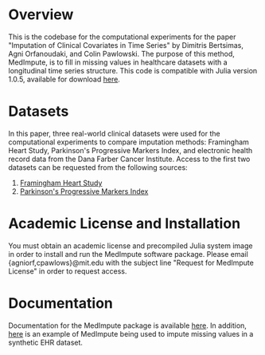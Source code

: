 # Overview
This is the codebase for the computational experiments for the paper "Imputation of Clinical Covariates in Time Series" by Dimitris Bertsimas, Agni Orfanoudaki, and Colin Pawlowski.  The purpose of this method, MedImpute, is to fill in missing values in healthcare datasets with a longitudinal time series structure.  This code is compatible with Julia version 1.0.5, available for download [here](https://julialang.org/downloads/).

# Datasets

In this paper, three real-world clinical datasets were used for the computational experiments to compare imputation methods: Framingham Heart Study, Parkinson's Progressive Markers Index, and electronic health record data from the Dana Farber Cancer Institute.  Access to the first two datasets can be requested from the following sources:

1. [Framingham Heart Study](https://framinghamheartstudy.org/fhs-for-researchers/data-available-overview/)
2. [Parkinson's Progressive Markers Index](https://www.ppmi-info.org/access-data-specimens/download-data/)

# Academic License and Installation

You must obtain an academic license and precompiled Julia system image in order to install and run the MedImpute software package.  Please email {agniorf,cpawlows}@mit.edu with the subject line "Request for MedImpute License" in order to request access.

# Documentation

Documentation for the MedImpute package is available [here](https://interpretableai.gitlab.io/DocumentationStaging/MedImpute/master/dev/).  In addition, [here](https://interpretableai.gitlab.io/DocumentationStaging/MedImpute/master/dev/example/) is an example of MedImpute being used to impute missing values in a synthetic EHR dataset.  

